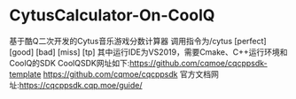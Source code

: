 # CytusCalculator-On-CoolQ
基于酷Q二次开发的Cytus音乐游戏分数计算器
调用指令为/cytus [perfect] [good] [bad] [miss] [tp]
其中运行IDE为VS2019，需要Cmake、C++运行环境和CoolQ的SDK
CoolQSDK网址如下:https://github.com/cqmoe/cqcppsdk-template
                https://github.com/cqmoe/cqcppsdk
官方文档网址:https://cqcppsdk.cqp.moe/guide/
